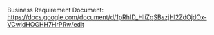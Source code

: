 Business Requirement Document: https://docs.google.com/document/d/1pRhID_HIiZgSBszjHl2ZdOjdOx-VCwjdHOGHH7HrPRw/edit